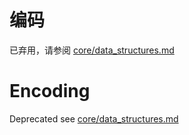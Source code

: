 # 编码

已弃用，请参阅 [core/data_structures.md](../core/encoding.md)


# Encoding

Deprecated see [core/data_structures.md](../core/encoding.md)

